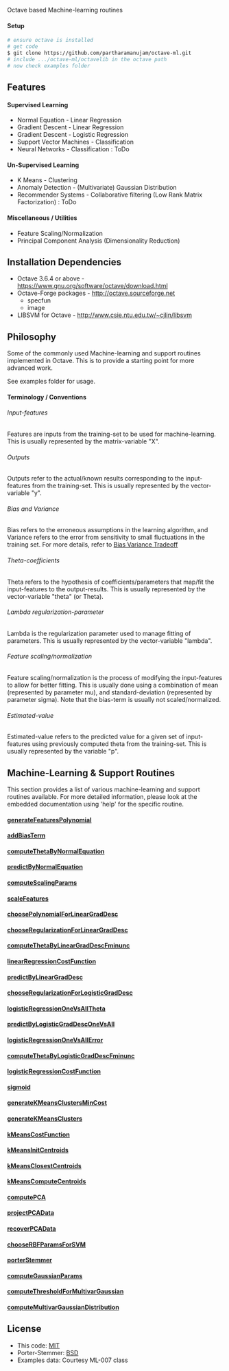   Octave based Machine-learning routines

#### Setup

```bash
# ensure octave is installed
# get code
$ git clone https://github.com/partharamanujam/octave-ml.git
# include .../octave-ml/octavelib in the octave path 
# now check examples folder
```

## Features

#### Supervised Learning

  * Normal Equation - Linear Regression
  * Gradient Descent - Linear Regression
  * Gradient Descent - Logistic Regression
  * Support Vector Machines - Classification
  * Neural Networks - Classification : ToDo

#### Un-Supervised Learning

  * K Means - Clustering
  * Anomaly Detection - (Multivariate) Gaussian Distribution
  * Recommender Systems - Collaborative filtering (Low Rank Matrix Factorization) : ToDo

#### Miscellaneous / Utilities

  * Feature Scaling/Normalization
  * Principal Component Analysis (Dimensionality Reduction)

## Installation Dependencies

  * Octave 3.6.4 or above - https://www.gnu.org/software/octave/download.html
  * Octave-Forge packages - http://octave.sourceforge.net
    - specfun
    - image
  * LIBSVM for Octave - http://www.csie.ntu.edu.tw/~cjlin/libsvm

## Philosophy

  Some of the commonly used Machine-learning and support routines implemented in Octave. This is to provide a starting point for more advanced work.

  See examples folder for usage.

#### Terminology / Conventions

###### Input-features

  Features are inputs from the training-set to be used for machine-learning. This is usually represented by the matrix-variable "X".

###### Outputs

  Outputs refer to the actual/known results corresponding to the input-features from the training-set. This is usually represented by the vector-variable "y".

###### Bias and Variance

  Bias refers to the erroneous assumptions in the learning algorithm, and Variance refers to the error from sensitivity to small fluctuations in the training set. For more details, refer to [Bias Variance Tradeoff](http://en.wikipedia.org/wiki/Bias%E2%80%93variance_tradeoff)

###### Theta-coefficients

  Theta refers to the hypothesis of coefficients/parameters that map/fit the input-features to the output-results. This is usually represented by the vector-variable "theta" (or Theta).

###### Lambda regularization-parameter

  Lambda is the regularization parameter used to manage fitting of parameters. This is usually represented by the vector-variable "lambda".

###### Feature scaling/normalization

  Feature scaling/normalization is the process of modifying the input-features to allow for better fitting. This is usually done using a combination of mean (represented by parameter mu), and standard-deviation (represented by parameter sigma). Note that the bias-term is usually not scaled/normalized.

###### Estimated-value

  Estimated-value refers to the predicted value for a given set of input-features using previously computed theta from the training-set. This is usually represented by the variable "p".

## Machine-Learning & Support Routines

  This section provides a list of various machine-learning and support routines available. For more detailed information, please look at the embedded documentation using 'help' for the specific routine.

#### [generateFeaturesPolynomial](octavelib/generateFeaturesPolynomial.m)

#### [addBiasTerm](octavelib/addBiasTerm.m)

#### [computeThetaByNormalEquation](octavelib/computeThetaByNormalEquation.m)

#### [predictByNormalEquation](octavelib/predictByNormalEquation.m)

#### [computeScalingParams](octavelib/computeScalingParams.m)

#### [scaleFeatures](octavelib/scaleFeatures.m)

#### [choosePolynomialForLinearGradDesc](octavelib/choosePolynomialForLinearGradDesc.m)

#### [chooseRegularizationForLinearGradDesc](octavelib/chooseRegularizationForLinearGradDesc.m)

#### [computeThetaByLinearGradDescFminunc](octavelib/computeThetaByLinearGradDescFminunc.m)

#### [linearRegressionCostFunction](octavelib/linearRegressionCostFunction.m)

#### [predictByLinearGradDesc](octavelib/predictByLinearGradDesc.m)

#### [chooseRegularizationForLogisticGradDesc](octavelib/chooseRegularizationForLogisticGradDesc.m)

#### [logisticRegressionOneVsAllTheta](octavelib/logisticRegressionOneVsAllTheta.m)

#### [predictByLogisticGradDescOneVsAll](octavelib/predictByLogisticGradDescOneVsAll.m)

#### [logisticRegressionOneVsAllError](octavelib/logisticRegressionOneVsAllError.m)

#### [computeThetaByLogisticGradDescFminunc](octavelib/computeThetaByLogisticGradDescFminunc.m)

#### [logisticRegressionCostFunction](octavelib/logisticRegressionCostFunction.m)

#### [sigmoid](octavelib/sigmoid.m)

#### [generateKMeansClustersMinCost](octavelib/generateKMeansClustersMinCost.m)

#### [generateKMeansClusters](octavelib/generateKMeansClusters.m)

#### [kMeansCostFunction](octavelib/kMeansCostFunction.m)

#### [kMeansInitCentroids](octavelib/kMeansInitCentroids.m)

#### [kMeansClosestCentroids](octavelib/kMeansClosestCentroids.m)

#### [kMeansComputeCentroids](octavelib/kMeansComputeCentroids.m)

#### [computePCA](octavelib/computePCA.m)

#### [projectPCAData](octavelib/projectPCAData.m)

#### [recoverPCAData](octavelib/recoverPCAData.m)

#### [chooseRBFParamsForSVM](octavelib/chooseRBFParamsForSVM.m)

#### [porterStemmer](octavelib/porterStemmer.m)

#### [computeGaussianParams](octavelib/computeGaussianParams.m)

#### [computeThresholdForMultivarGaussian](octavelib/computeThresholdForMultivarGaussian.m)

#### [computeMultivarGaussianDistribution](octavelib/computeMultivarGaussianDistribution.m)

## License

  * This code: [MIT](LICENSE)
  * Porter-Stemmer: [BSD](http://tartarus.org/martin/PorterStemmer)
  * Examples data: Courtesy ML-007 class
